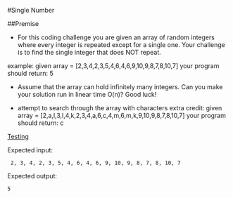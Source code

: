 #Single Number

##Premise

-	For this coding challenge you are given an array of random integers where every integer is repeated except for a single one. Your challenge is to find the single integer that does NOT repeat.

example: given array = [2,3,4,2,3,5,4,6,4,6,9,10,9,8,7,8,10,7] your program should return: 5

-	Assume that the array can hold infinitely many integers. Can you make your solution run in linear time O(n)? Good luck!

- attempt to search through the array with characters
extra credit: given array = [2,a,l,3,l,4,k,2,3,4,a,6,c,4,m,6,m,k,9,10,9,8,7,8,10,7] your program should return: c

[Testing](#https://github.com/YearOfProgramming/2017Challenges/tree/testing#testing)

Expected input:

     2, 3, 4, 2, 3, 5, 4, 6, 4, 6, 9, 10, 9, 8, 7, 8, 10, 7 

Expected output:

    5



